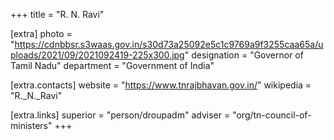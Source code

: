 +++
title = "R. N. Ravi"

[extra]
photo = "https://cdnbbsr.s3waas.gov.in/s30d73a25092e5c1c9769a9f3255caa65a/uploads/2021/09/2021092419-225x300.jpg"
designation = "Governor of Tamil Nadu"
department = "Government of India"

[extra.contacts]
website = "https://www.tnrajbhavan.gov.in/"
wikipedia = "R._N._Ravi"

[extra.links]
superior = "person/droupadm"
adviser = "org/tn-council-of-ministers"
+++